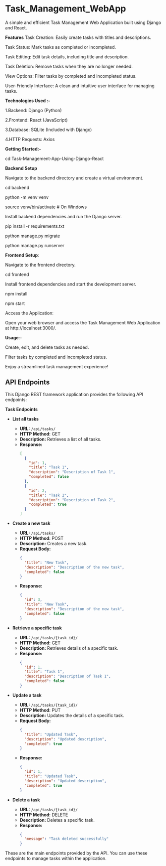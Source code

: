 # Task_Management_WebApp

A simple and efficient Task Management Web Application built using Django and React.

**Features**
  	Task Creation: Easily create tasks with titles and descriptions.

  Task Status: Mark tasks as completed or incompleted.

  Task Editing: Edit task details, including title and description.

  Task Deletion: Remove tasks when they are no longer needed.

  View Options: Filter tasks by completed and incompleted status.

  User-Friendly Interface: A clean and intuitive user interface for managing tasks.

**Technologies Used :-**

  1.Backend: Django (Python)

  2.Frontend: React (JavaScript)

  3.Database: SQLite (Included with Django)

  4.HTTP Requests: Axios

**Getting Started:-**

  cd Task-Management-App-Using-Django-React

**Backend Setup**

  Navigate to the backend directory and create a virtual environment.

  cd backend

  python -m venv venv

  source venv/bin/activate   # On Windows

  Install backend dependencies and run the Django server.

  pip install -r requirements.txt

  python manage.py migrate

  python manage.py runserver

**Frontend Setup**:

  Navigate to the frontend directory.

  cd frontend

  Install frontend dependencies and start the development server.

  npm install

  npm start

  Access the Application:

  Open your web browser and access the Task Management Web Application at http://localhost:3000/.

**Usage**:-

  Create, edit, and delete tasks as needed.

  Filter tasks by completed and incompleted status.

  Enjoy a streamlined task management experience!


  ## API Endpoints

This Django REST framework application provides the following API endpoints:

 **Task Endpoints**

- **List all tasks**
  - **URL:** `/api/tasks/`
  - **HTTP Method:** GET
  - **Description:** Retrieves a list of all tasks.
  - **Response:**
    ```json
    [
      {
        "id": 1,
        "title": "Task 1",
        "description": "Description of Task 1",
        "completed": false
      },
      {
        "id": 2,
        "title": "Task 2",
        "description": "Description of Task 2",
        "completed": true
      }
    ]
    ```

- **Create a new task**
  - **URL:** `/api/tasks/`
  - **HTTP Method:** POST
  - **Description:** Creates a new task.
  - **Request Body:**
    ```json
    {
      "title": "New Task",
      "description": "Description of the new task",
      "completed": false
    }
    ```
  - **Response:**
    ```json
    {
      "id": 3,
      "title": "New Task",
      "description": "Description of the new task",
      "completed": false
    }
    ```

- **Retrieve a specific task**
  - **URL:** `/api/tasks/{task_id}/`
  - **HTTP Method:** GET
  - **Description:** Retrieves details of a specific task.
  - **Response:**
    ```json
    {
      "id": 1,
      "title": "Task 1",
      "description": "Description of Task 1",
      "completed": false
    }
    ```

- **Update a task**
  - **URL:** `/api/tasks/{task_id}/`
  - **HTTP Method:** PUT
  - **Description:** Updates the details of a specific task.
  - **Request Body:**
    ```json
    {
      "title": "Updated Task",
      "description": "Updated description",
      "completed": true
    }
    ```
  - **Response:**
    ```json
    {
      "id": 1,
      "title": "Updated Task",
      "description": "Updated description",
      "completed": true
    }
    ```

- **Delete a task**
  - **URL:** `/api/tasks/{task_id}/`
  - **HTTP Method:** DELETE
  - **Description:** Deletes a specific task.
  - **Response:**
    ```json
    {
      "message": "Task deleted successfully"
    }
    ```

These are the main endpoints provided by the API. You can use these endpoints to manage tasks within the application.


